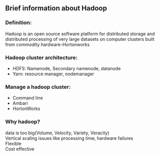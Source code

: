 ## Brief information about Hadoop
### Definition:  
Hadoop is an open source software platform for distributed storage and  
distributed processing of very large datasets on computer clusters built from  commodity 
hardware-Hortonworks  
  
### Hadoop cluster architecture:  
- HDFS: Namenode, Secondary namenode, datanode  
- Yarn: resource manager, nodemanager  
  
### Manage a hadoop cluster:  
- Command line  
- Ambari  
- HortonWorks  
  
### Why hadoop?  
data is too big(Volume, Velocity, Variety, Veracity)  
Vertical scaling issues like processing time, hardware failures  
Flexible  
Cost effective  